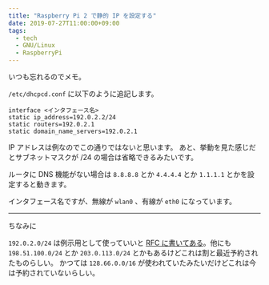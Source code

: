 ```yaml
---
title: "Raspberry Pi 2 で静的 IP を設定する"
date: 2019-07-27T11:00:00+09:00
tags:
  - tech
  - GNU/Linux
  - RaspberryPi
---
```


いつも忘れるのでメモ。

`/etc/dhcpcd.conf` に以下のように追記します。

```
interface <インタフェース名>
static ip_address=192.0.2.2/24
static routers=192.0.2.1
static domain_name_servers=192.0.2.1
```

IP アドレスは例なのでこの通りではないと思います。
あと、挙動を見た感じだとサブネットマスクが /24 の場合は省略できるみたいです。

ルータに DNS 機能がない場合は `8.8.8.8` とか `4.4.4.4` とか `1.1.1.1` とかを設定すると動きます。

インタフェース名ですが、無線が `wlan0` 、有線が `eth0` になっています。

---

ちなみに

`192.0.2.0/24` は例示用として使っていいと [RFC に書いてある](https://tools.ietf.org/html/rfc5737#section-1)。他にも `198.51.100.0/24` とか `203.0.113.0/24`
とかもあるけどこれは割と最近予約されたものらしい。
かつては `128.66.0.0/16` が使われていたみたいだけどこれは今は予約されていないらしい。

